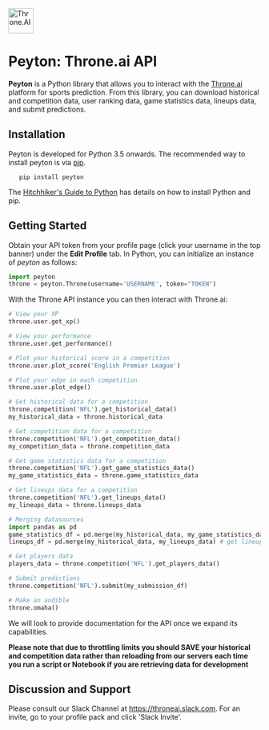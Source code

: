 <img src="https://www.throne.ai/static/logos/logo-only-left-white.png" alt="Throne.AI" height=50 />

Peyton: Throne.ai API
===================================

**Peyton** is a Python library that allows you to interact with the <a href="https://www.throne.ai">Throne.ai</a> platform for sports prediction. From this library, you can download historical and competition data, user ranking data, game statistics data, lineups data, and submit predictions.

Installation
------------

Peyton is developed for Python 3.5 onwards. The recommended way to
install peyton is via <a href="https://pypi.python.org/pypi/pip">pip</a>.

```
   pip install peyton
```

The <a href="http://docs.python-guide.org/en/latest/starting/installation">Hitchhiker's Guide to Python</a> has details on how to install Python and pip.

Getting Started
----------

Obtain your API token from your profile page (click your username in the top banner) under the **Edit Profile** tab. In Python, you can initialize an instance of *peyton* as follows:

```python
import peyton
throne = peyton.Throne(username='USERNAME', token="TOKEN")
```

With the Throne API instance you can then interact with Throne.ai:

```python
# View your XP
throne.user.get_xp()

# View your performance
throne.user.get_performance()

# Plot your historical score in a competition
throne.user.plot_score('English Premier League')

# Plot your edge in each competition
throne.user.plot_edge()

# Get historical data for a competition
throne.competition('NFL').get_historical_data()
my_historical_data = throne.historical_data

# Get competition data for a competition
throne.competition('NFL').get_competition_data()
my_competition_data = throne.competition_data

# Get game statistics data for a competition
throne.competition('NFL').get_game_statistics_data()
my_game_statistics_data = throne.game_statistics_data

# Get lineups data for a competition
throne.competition('NFL').get_lineups_data()
my_lineups_data = throne.lineups_data

# Merging datasources
import pandas as pd
game_statistics_df = pd.merge(my_historical_data, my_game_statistics_data) # get game statistics data alongside results data
lineups_df = pd.merge(my_historical_data, my_lineups_data) # get lineups data alongside results data

# Get players data
players_data = throne.competition('NFL').get_players_data()

# Submit predictions 
throne.competition('NFL').submit(my_submission_df)

# Make an audible
throne.omaha()
```

We will look to provide documentation for the API once we expand its capabilities. 

**Please note that due to throttling limits you should SAVE your historical and competition data rather than reloading from our servers each time you run a script or Notebook 
if you are retrieving data for development**

Discussion and Support
---------------------------

Please consult our Slack Channel at https://throneai.slack.com. For an invite, go to your profile pack and click 'Slack Invite'.
